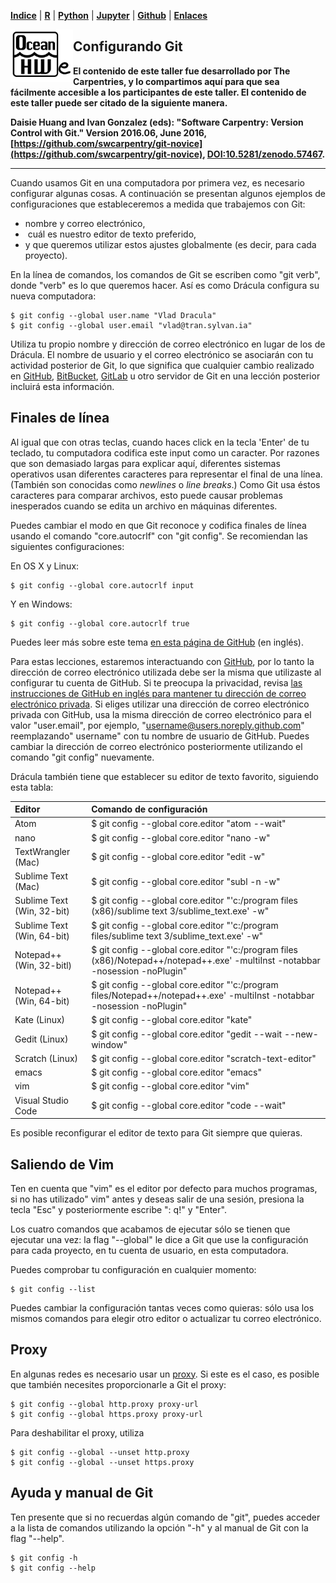 <p align="left">
<strong><a href="../Indice.md">Indice</a></strong>
|
<strong><a href="../Intro a R/R.md">R</a></strong>
|
<strong><a href="../Intro a Python/Python.md">Python</a></strong>
|
<strong><a href="../Intro a Jupyter/Jupyter.md">Jupyter</a></strong>
|
<strong><a href="../Intro a github/Github.md">Github</a></strong>
|
<strong><a href="../enlaces.md">Enlaces</a></strong>
</p>

<img     style="float: left;" src="OHWe.png" width="100"> 

## Configurando Git

**El contenido de este taller fue desarrollado por The Carpentries, y lo compartimos aquí
para que sea fácilmente accesible a los participantes de este taller. El contenido de 
este taller puede ser citado de la siguiente manera.**

**Daisie Huang and Ivan Gonzalez (eds): "Software Carpentry: Version
Control with Git."  Version 2016.06, June 2016,
[https://github.com/swcarpentry/git-novice](https://github.com/swcarpentry/git-novice), 
[DOI:10.5281/zenodo.57467](https://zenodo.org/record/57467).**

---

Cuando usamos Git en una computadora por primera vez, es necesario configurar algunas cosas. A continuación se presentan algunos ejemplos  de configuraciones que estableceremos a medida que trabajemos con Git:

*  nombre y correo electrónico,
*  cuál es nuestro editor de texto preferido,
*  y que queremos utilizar estos ajustes globalmente (es decir, para cada proyecto).

En la línea de comandos, los comandos de Git se escriben como "git verb", 
donde "verb" es lo que queremos hacer. Así es como 
Drácula configura su nueva computadora:

~~~
$ git config --global user.name "Vlad Dracula"
$ git config --global user.email "vlad@tran.sylvan.ia"
~~~


Utiliza tu propio nombre y dirección de correo electrónico en lugar de los de Drácula. El nombre de usuario y el correo electrónico se asociarán con tu actividad posterior de Git, lo que significa que cualquier cambio realizado en [GitHub](http://github.com/), [BitBucket](http://bitbucket.org/), [GitLab](http://gitlab.com/) u
otro servidor de Git en una lección posterior incluirá esta información.

## Finales de línea
Al igual que con otras teclas, cuando haces click en la tecla 'Enter' de tu teclado,
tu computadora codifica este input como un caracter.
Por razones que son demasiado largas para explicar aquí, diferentes sistemas operativos usan diferentes caracteres para representar el final de una línea.
(También son conocidas como *newlines* o *line breaks*.)
Como Git usa éstos caracteres para comparar archivos,
esto puede causar problemas inesperados cuando se edita un archivo en máquinas diferentes. 
 
Puedes cambiar el modo en que Git reconoce y codifica finales de línea
usando el comando "core.autocrlf" con "git config".
Se recomiendan las siguientes configuraciones:

En OS X y Linux:

~~~
$ git config --global core.autocrlf input
~~~


Y en Windows:

~~~
$ git config --global core.autocrlf true
~~~

 
Puedes leer más sobre este tema [en esta página de GitHub](https://help.github.com/articles/dealing-with-line-endings/) (en inglés).


Para estas lecciones, estaremos interactuando con [GitHub](http://github.com/), por lo tanto la dirección de correo electrónico utilizada debe ser la misma que utilizaste al configurar tu cuenta de GitHub. Si te preocupa la privacidad, revisa [las instrucciones de GitHub en inglés para mantener tu dirección de correo electrónico privada](https://docs.github.com/es/account-and-profile/setting-up-and-managing-your-personal-account-on-github/managing-email-preferences/setting-your-commit-email-address).
Si eliges utilizar una dirección de correo electrónico privada con GitHub, usa la misma dirección de correo electrónico para el valor "user.email", por ejemplo, "username@users.noreply.github.com"  reemplazando" username" con tu nombre de usuario de GitHub. Puedes cambiar la dirección de correo electrónico posteriormente utilizando el comando "git config" nuevamente.

Drácula también tiene que establecer su editor de texto favorito, siguiendo esta tabla:

| Editor             | Comando de configuración                            |
|:-------------------|:-------------------------------------------------|
| Atom | $ git config --global core.editor "atom --wait"|
| nano               | $ git config --global core.editor "nano -w"    |
| TextWrangler (Mac)      | $ git config --global core.editor "edit -w"    |
| Sublime Text (Mac) | $ git config --global core.editor "subl -n -w" |
| Sublime Text (Win, 32-bit) | $ git config --global core.editor "'c:/program files (x86)/sublime text 3/sublime_text.exe' -w" |
| Sublime Text (Win, 64-bit) | $ git config --global core.editor "'c:/program files/sublime text 3/sublime_text.exe' -w" |
| Notepad++ (Win, 32-bitl)    | $ git config --global core.editor "'c:/program files (x86)/Notepad++/notepad++.exe' -multiInst -notabbar -nosession -noPlugin"|
| Notepad++ (Win, 64-bit)    | $ git config --global core.editor "'c:/program files/Notepad++/notepad++.exe' -multiInst -notabbar -nosession -noPlugin"|
| Kate (Linux)       | $ git config --global core.editor "kate"       |
| Gedit (Linux)      | $ git config --global core.editor "gedit --wait --new-window"   |
| Scratch (Linux)       | $ git config --global core.editor "scratch-text-editor"  |
| emacs              | $ git config --global core.editor "emacs"   |
| vim                | $ git config --global core.editor "vim"   |
| Visual Studio Code | $ git config --global core.editor "code --wait" |

Es posible reconfigurar el editor de texto para Git siempre que quieras.

## Saliendo de Vim

Ten en cuenta que "vim" es el editor por defecto para muchos programas, si no has utilizado" vim" antes y deseas salir de una sesión, presiona la tecla "Esc" y posteriormente escribe ": q!" y "Enter".


Los cuatro comandos que acabamos de ejecutar sólo se tienen que ejecutar una vez: la flag "--global" le dice a Git que use la configuración para cada proyecto, en tu cuenta de usuario, en esta computadora.

Puedes comprobar tu configuración en cualquier momento:

~~~
$ git config --list
~~~


Puedes cambiar la configuración tantas veces como quieras: sólo usa los mismos comandos para elegir otro editor o actualizar tu correo electrónico.

## Proxy

En algunas redes es necesario usar un
[proxy](https://en.wikipedia.org/wiki/Proxy_server). Si este es el caso, es
posible que también necesites proporcionarle a Git el proxy:

~~~
$ git config --global http.proxy proxy-url
$ git config --global https.proxy proxy-url
~~~

Para deshabilitar el proxy, utiliza

~~~
$ git config --global --unset http.proxy
$ git config --global --unset https.proxy
~~~


## Ayuda y manual de Git

Ten presente que si no recuerdas algún comando de  "git", puedes acceder a la lista de comandos utilizando la opción "-h" y al manual de Git con la flag "--help".

~~~
$ git config -h
$ git config --help
~~~
